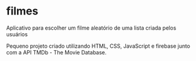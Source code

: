 # filmes
 Aplicativo para escolher um filme aleatório de uma lista criada pelos usuários
 
 Pequeno projeto criado utilizando HTML, CSS, JavaScript e firebase junto com a API TMDb - The Movie Database.
